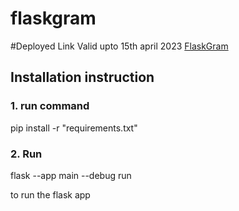 # flaskgram
#Deployed Link Valid upto 15th april 2023 
[FlaskGram](http://horizenight.pythonanywhere.com/posts)

## Installation instruction
### 1. run command

pip install -r "requirements.txt"

### 2. Run 
flask --app main --debug run 

to run the flask app 
